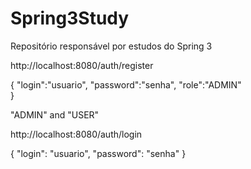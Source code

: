 # Spring3Study
Repositório responsável por estudos do Spring 3


http://localhost:8080/auth/register

{
    "login":"usuario",
    "password":"senha",
    "role":"ADMIN"                
}

"ADMIN" and "USER"

http://localhost:8080/auth/login

{
"login": "usuario",
"password": "senha"
}